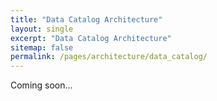 ```yaml
---
title: "Data Catalog Architecture"
layout: single
excerpt: "Data Catalog Architecture"
sitemap: false
permalink: /pages/architecture/data_catalog/
---
```

Coming soon...
